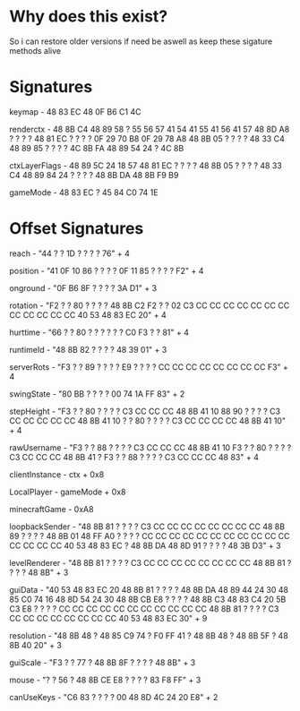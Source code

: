 # Why does this exist?

So i can restore older versions if need be aswell as keep these sigature methods alive

# Signatures

keymap - 48 83 EC 48 0F B6 C1 4C

renderctx - 48 8B C4 48 89 58 ? 55 56 57 41 54 41 55 41 56 41 57 48 8D A8 ? ? ? ? 48 81 EC ? ? ? ? 0F 29 70 B8 0F 29 78 A8 48 8B 05 ? ? ? ? 48 33 C4 48 89 85 ? ? ? ? 4C 8B FA 48 89 54 24 ? 4C 8B

ctxLayerFlags - 48 89 5C 24 18 57 48 81 EC ? ? ? ? 48 8B 05 ? ? ? ? 48 33 C4 48 89 84 24 ? ? ? ? 48 8B DA 48 8B F9 B9

gameMode - 48 83 EC ? 45 84 C0 74 1E

# Offset Signatures

reach - "44 ? ? 1D ? ? ? ? 76" + 4

position - "41 0F 10 86 ? ? ? ? 0F 11 85 ? ? ? ? F2" + 4

onground - "0F B6 8F ? ? ? ? 3A D1" + 3

rotation - "F2 ? ? 80 ? ? ? ? 48 8B C2 F2 ? ? 02 C3 CC CC CC CC CC CC CC CC CC CC CC CC 40 53 48 83 EC 20" + 4

hurttime - "66 ? ? 80 ? ? ? ? ? ? C0 F3 ? ? 81" + 4

runtimeId - "48 8B 82 ? ? ? ? 48 39 01" + 3

serverRots - "F3 ? ? 89 ? ? ? ? E9 ? ? ? ? CC CC CC CC CC CC CC CC F3" + 4

swingState - "80 BB ? ? ? ? 00 74 1A FF 83" + 2

stepHeight - "F3 ? ? 80 ? ? ? ? C3 CC CC CC 48 8B 41 10 88 90 ? ? ? ? C3 CC CC CC CC CC 48 8B 41 10 ? ? 80 ? ? ? ? C3 CC CC CC CC 48 8B 41 10" + 4

rawUsername - "F3 ? ? 88 ? ? ? ? C3 CC CC CC 48 8B 41 10 F3 ? ? 80 ? ? ? ? C3 CC CC CC 48 8B 41 ? F3 ? ? 88 ? ? ? ? C3 CC CC CC 48 83" + 4

clientInstance - ctx + 0x8

LocalPlayer - gameMode + 0x8

minecraftGame - 0xA8

loopbackSender - "48 8B 81 ? ? ? ? C3 CC CC CC CC CC CC CC CC 48 8B 89 ? ? ? ? 48 8B 01 48 FF A0 ? ? ? ? CC CC CC CC CC CC CC CC CC CC CC CC CC CC CC 40 53 48 83 EC ? 48 8B DA 48 8D 91 ? ? ? ? 48 3B D3" + 3

levelRenderer - "48 8B 81 ? ? ? ? C3 CC CC CC CC CC CC CC CC 48 8B 81 ? ? ? ? 48 8B" + 3

guiData - "40 53 48 83 EC 20 48 8B 81 ? ? ? ? 48 8B DA 48 89 44 24 30 48 85 C0 74 16 48 8D 54 24 30 48 8B CB E8 ? ? ? ? 48 8B C3 48 83 C4 20 5B C3 E8 ? ? ? ? CC CC CC CC CC CC CC CC CC CC CC 48 8B 81 ? ? ? ? C3 CC CC CC CC CC CC CC CC 40 53 48 83 EC 30" + 9

resolution - "48 8B 48 ? 48 85 C9 74 ? F0 FF 41 ? 48 8B 48 ? 48 8B 5F ? 48 8B 40 20" + 3

guiScale - "F3 ? ? 77 ? 48 8B 8F ? ? ? ? 48 8B" + 3

mouse - "? ? 56 ? 48 8B CE E8 ? ? ? ? 83 F8 FF" + 3

canUseKeys - "C6 83 ? ? ? ? 00 48 8D 4C 24 20 E8" + 2
